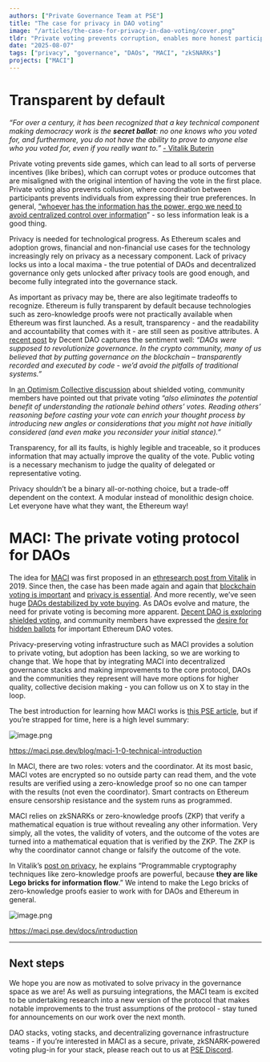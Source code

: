 ```yaml
---
authors: ["Private Governance Team at PSE"]
title: "The case for privacy in DAO voting"
image: "/articles/the-case-for-privacy-in-dao-voting/cover.png"
tldr: "Private voting prevents corruption, enables more honest participation, and unlocks the full potential of decentralized governance. This post explains why privacy matters, how MACI enables it, and what comes next."
date: "2025-08-07"
tags: ["privacy", "governance", "DAOs", "MACI", "zkSNARKs"]
projects: ["MACI"]
---
```


# Transparent by default

_“For over a century, it has been recognized that a key technical component making democracy work is the **secret ballot**: no one knows who you voted for, and furthermore, you do not have the ability to prove to anyone else who you voted for, even if you really want to.”_
[- Vitalik Buterin](https://vitalik.eth.limo/general/2025/04/14/privacy.html)

Private voting prevents side games, which can lead to all sorts of perverse incentives (like bribes), which can corrupt votes or produce outcomes that are misaligned with the original intention of having the vote in the first place. Private voting also prevents collusion, where coordination between participants prevents individuals from expressing their true preferences. In general, [“whoever has the information has the power, ergo we need to avoid centralized control over information](https://vitalik.eth.limo/general/2025/04/14/privacy.html)” - so less information leak is a good thing.

Privacy is needed for technological progress. As Ethereum scales and adoption grows, financial and non-financial use cases for the technology increasingly rely on privacy as a necessary component. Lack of privacy locks us into a local maxima - the true potential of DAOs and decentralized governance only gets unlocked after privacy tools are good enough, and become fully integrated into the governance stack.

As important as privacy may be, there are also legitimate tradeoffs to recognize. Ethereum is fully transparent by default because technologies such as zero-knowledge proofs were not practically available when Ethereum was first launched. As a result, transparency - and the readability and accountability that comes with it - are still seen as positive attributes. A [recent post](https://blog.shutter.network/dao-voting-confidence-is-in-decline-how-to-restore-it/) by Decent DAO captures the sentiment well: _“DAOs were supposed to revolutionize governance. In the crypto community, many of us believed that by putting governance on the blockchain – transparently recorded and executed by code - we’d avoid the pitfalls of traditional systems.”_

In [an Optimism Collective discussion](https://gov.optimism.io/t/exploring-shielded-voting-enhancing-governance-on-optimism/8779/3) about shielded voting, community members have pointed out that private voting _“also eliminates the potential benefit of understanding the rationale behind others’ votes. Reading others’ reasoning before casting your vote can enrich your thought process by introducing new angles or considerations that you might not have initially considered (and even make you reconsider your initial stance).”_

Transparency, for all its faults, is highly legible and traceable, so it produces information that may actually improve the quality of the vote. Public voting is a necessary mechanism to judge the quality of delegated or representative voting.

Privacy shouldn’t be a binary all-or-nothing choice, but a trade-off dependent on the context. A modular instead of monolithic design choice. Let everyone have what they want, the Ethereum way!

# MACI: The private voting protocol for DAOs

The idea for [MACI](https://maci.pse.dev/) was first proposed in an [ethresearch post from Vitalik](https://ethresear.ch/t/minimal-anti-collusion-infrastructure/5413) in 2019. Since then, the case has been made again and again that [blockchain voting is important](https://vitalik.eth.limo/general/2021/05/25/voting2.html) and [privacy is essential](https://vitalik.eth.limo/general/2025/04/14/privacy.html). And more recently, we’ve seen huge [DAOs destabilized by vote buying](https://x.com/DefiIgnas/status/1909554283445387366). As DAOs evolve and mature, the need for private voting is becoming more apparent. [Decent DAO is exploring shielded voting](https://blog.shutter.network/dao-voting-confidence-is-in-decline-how-to-restore-it/), and community members have expressed the [desire for hidden ballots](https://x.com/LefterisJP/status/1921562225333916094) for important Ethereum DAO votes.

Privacy-preserving voting infrastructure such as MACI provides a solution to private voting, but adoption has been lacking, so we are working to change that. We hope that by integrating MACI into decentralized governance stacks and making improvements to the core protocol, DAOs and the communities they represent will have more options for higher quality, collective decision making - you can follow us on X to stay in the loop.

The best introduction for learning how MACI works is [this PSE article](https://maci.pse.dev/blog/maci-1-0-technical-introduction), but if you’re strapped for time, here is a high level summary:

![image.png](/articles/the-case-for-privacy-in-dao-voting/1.png)

https://maci.pse.dev/blog/maci-1-0-technical-introduction

In MACI, there are two roles: voters and the coordinator. At its most basic, MACI votes are encrypted so no outside party can read them, and the vote results are verified using a zero-knowledge proof so no one can tamper with the results (not even the coordinator). Smart contracts on Ethereum ensure censorship resistance and the system runs as programmed.

MACI relies on zkSNARKs or zero-knowledge proofs (ZKP) that verify a mathematical equation is true without revealing any other information. Very simply, all the votes, the validity of voters, and the outcome of the votes are turned into a mathematical equation that is verified by the ZKP. The ZKP is why the coordinator cannot change or falsify the outcome of the vote.

In Vitalik’s [post on privacy](https://vitalik.eth.limo/general/2025/04/14/privacy.html), he explains “Programmable cryptography techniques like zero-knowledge proofs are powerful, because **they are like Lego bricks for information flow**.” We intend to make the Lego bricks of zero-knowledge proofs easier to work with for DAOs and Ethereum in general.

![image.png](/articles/the-case-for-privacy-in-dao-voting/2.png)

https://maci.pse.dev/docs/introduction

---

## Next steps

We hope you are now as motivated to solve privacy in the governance space as we are! As well as pursuing integrations, the MACI team is excited to be undertaking research into a new version of the protocol that makes notable improvements to the trust assumptions of the protocol - stay tuned for announcements on our work over the next month.

DAO stacks, voting stacks, and decentralizing governance infrastructure teams - if you’re interested in MACI as a secure, private, zkSNARK-powered voting plug-in for your stack, please reach out to us at [PSE Discord](https://pse.dev/discord).
